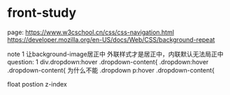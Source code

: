 # front-study
page:
https://www.w3cschool.cn/css/css-navigation.html
https://developer.mozilla.org/en-US/docs/Web/CSS/background-repeat

note
1
让background-image居正中
外联样式才是居正中，内联默认无法局正中
question:
1
div.dropdown:hover .dropdown-content{
.dropdown:hover .dropdown-content{
为什么不能 
.dropdown p:hover .dropdown-content{

float
postion
z-index


